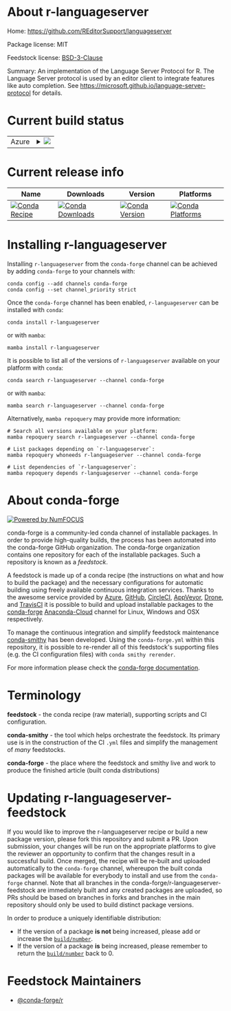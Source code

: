 About r-languageserver
======================

Home: https://github.com/REditorSupport/languageserver

Package license: MIT

Feedstock license: [BSD-3-Clause](https://github.com/conda-forge/r-languageserver-feedstock/blob/main/LICENSE.txt)

Summary: An implementation of the Language Server Protocol for R. The Language Server protocol is used by an editor client to integrate features like auto completion. See <https://microsoft.github.io/language-server-protocol> for details.

Current build status
====================


<table>
    
  <tr>
    <td>Azure</td>
    <td>
      <details>
        <summary>
          <a href="https://dev.azure.com/conda-forge/feedstock-builds/_build/latest?definitionId=8031&branchName=main">
            <img src="https://dev.azure.com/conda-forge/feedstock-builds/_apis/build/status/r-languageserver-feedstock?branchName=main">
          </a>
        </summary>
        <table>
          <thead><tr><th>Variant</th><th>Status</th></tr></thead>
          <tbody><tr>
              <td>linux_64_r_base4.0</td>
              <td>
                <a href="https://dev.azure.com/conda-forge/feedstock-builds/_build/latest?definitionId=8031&branchName=main">
                  <img src="https://dev.azure.com/conda-forge/feedstock-builds/_apis/build/status/r-languageserver-feedstock?branchName=main&jobName=linux&configuration=linux_64_r_base4.0" alt="variant">
                </a>
              </td>
            </tr><tr>
              <td>linux_64_r_base4.1</td>
              <td>
                <a href="https://dev.azure.com/conda-forge/feedstock-builds/_build/latest?definitionId=8031&branchName=main">
                  <img src="https://dev.azure.com/conda-forge/feedstock-builds/_apis/build/status/r-languageserver-feedstock?branchName=main&jobName=linux&configuration=linux_64_r_base4.1" alt="variant">
                </a>
              </td>
            </tr><tr>
              <td>osx_64_r_base4.0</td>
              <td>
                <a href="https://dev.azure.com/conda-forge/feedstock-builds/_build/latest?definitionId=8031&branchName=main">
                  <img src="https://dev.azure.com/conda-forge/feedstock-builds/_apis/build/status/r-languageserver-feedstock?branchName=main&jobName=osx&configuration=osx_64_r_base4.0" alt="variant">
                </a>
              </td>
            </tr><tr>
              <td>osx_64_r_base4.1</td>
              <td>
                <a href="https://dev.azure.com/conda-forge/feedstock-builds/_build/latest?definitionId=8031&branchName=main">
                  <img src="https://dev.azure.com/conda-forge/feedstock-builds/_apis/build/status/r-languageserver-feedstock?branchName=main&jobName=osx&configuration=osx_64_r_base4.1" alt="variant">
                </a>
              </td>
            </tr><tr>
              <td>osx_arm64_r_base4.0</td>
              <td>
                <a href="https://dev.azure.com/conda-forge/feedstock-builds/_build/latest?definitionId=8031&branchName=main">
                  <img src="https://dev.azure.com/conda-forge/feedstock-builds/_apis/build/status/r-languageserver-feedstock?branchName=main&jobName=osx&configuration=osx_arm64_r_base4.0" alt="variant">
                </a>
              </td>
            </tr><tr>
              <td>osx_arm64_r_base4.1</td>
              <td>
                <a href="https://dev.azure.com/conda-forge/feedstock-builds/_build/latest?definitionId=8031&branchName=main">
                  <img src="https://dev.azure.com/conda-forge/feedstock-builds/_apis/build/status/r-languageserver-feedstock?branchName=main&jobName=osx&configuration=osx_arm64_r_base4.1" alt="variant">
                </a>
              </td>
            </tr><tr>
              <td>win_64_r_base4.0</td>
              <td>
                <a href="https://dev.azure.com/conda-forge/feedstock-builds/_build/latest?definitionId=8031&branchName=main">
                  <img src="https://dev.azure.com/conda-forge/feedstock-builds/_apis/build/status/r-languageserver-feedstock?branchName=main&jobName=win&configuration=win_64_r_base4.0" alt="variant">
                </a>
              </td>
            </tr><tr>
              <td>win_64_r_base4.1</td>
              <td>
                <a href="https://dev.azure.com/conda-forge/feedstock-builds/_build/latest?definitionId=8031&branchName=main">
                  <img src="https://dev.azure.com/conda-forge/feedstock-builds/_apis/build/status/r-languageserver-feedstock?branchName=main&jobName=win&configuration=win_64_r_base4.1" alt="variant">
                </a>
              </td>
            </tr>
          </tbody>
        </table>
      </details>
    </td>
  </tr>
</table>

Current release info
====================

| Name | Downloads | Version | Platforms |
| --- | --- | --- | --- |
| [![Conda Recipe](https://img.shields.io/badge/recipe-r--languageserver-green.svg)](https://anaconda.org/conda-forge/r-languageserver) | [![Conda Downloads](https://img.shields.io/conda/dn/conda-forge/r-languageserver.svg)](https://anaconda.org/conda-forge/r-languageserver) | [![Conda Version](https://img.shields.io/conda/vn/conda-forge/r-languageserver.svg)](https://anaconda.org/conda-forge/r-languageserver) | [![Conda Platforms](https://img.shields.io/conda/pn/conda-forge/r-languageserver.svg)](https://anaconda.org/conda-forge/r-languageserver) |

Installing r-languageserver
===========================

Installing `r-languageserver` from the `conda-forge` channel can be achieved by adding `conda-forge` to your channels with:

```
conda config --add channels conda-forge
conda config --set channel_priority strict
```

Once the `conda-forge` channel has been enabled, `r-languageserver` can be installed with `conda`:

```
conda install r-languageserver
```

or with `mamba`:

```
mamba install r-languageserver
```

It is possible to list all of the versions of `r-languageserver` available on your platform with `conda`:

```
conda search r-languageserver --channel conda-forge
```

or with `mamba`:

```
mamba search r-languageserver --channel conda-forge
```

Alternatively, `mamba repoquery` may provide more information:

```
# Search all versions available on your platform:
mamba repoquery search r-languageserver --channel conda-forge

# List packages depending on `r-languageserver`:
mamba repoquery whoneeds r-languageserver --channel conda-forge

# List dependencies of `r-languageserver`:
mamba repoquery depends r-languageserver --channel conda-forge
```


About conda-forge
=================

[![Powered by
NumFOCUS](https://img.shields.io/badge/powered%20by-NumFOCUS-orange.svg?style=flat&colorA=E1523D&colorB=007D8A)](https://numfocus.org)

conda-forge is a community-led conda channel of installable packages.
In order to provide high-quality builds, the process has been automated into the
conda-forge GitHub organization. The conda-forge organization contains one repository
for each of the installable packages. Such a repository is known as a *feedstock*.

A feedstock is made up of a conda recipe (the instructions on what and how to build
the package) and the necessary configurations for automatic building using freely
available continuous integration services. Thanks to the awesome service provided by
[Azure](https://azure.microsoft.com/en-us/services/devops/), [GitHub](https://github.com/),
[CircleCI](https://circleci.com/), [AppVeyor](https://www.appveyor.com/),
[Drone](https://cloud.drone.io/welcome), and [TravisCI](https://travis-ci.com/)
it is possible to build and upload installable packages to the
[conda-forge](https://anaconda.org/conda-forge) [Anaconda-Cloud](https://anaconda.org/)
channel for Linux, Windows and OSX respectively.

To manage the continuous integration and simplify feedstock maintenance
[conda-smithy](https://github.com/conda-forge/conda-smithy) has been developed.
Using the ``conda-forge.yml`` within this repository, it is possible to re-render all of
this feedstock's supporting files (e.g. the CI configuration files) with ``conda smithy rerender``.

For more information please check the [conda-forge documentation](https://conda-forge.org/docs/).

Terminology
===========

**feedstock** - the conda recipe (raw material), supporting scripts and CI configuration.

**conda-smithy** - the tool which helps orchestrate the feedstock.
                   Its primary use is in the construction of the CI ``.yml`` files
                   and simplify the management of *many* feedstocks.

**conda-forge** - the place where the feedstock and smithy live and work to
                  produce the finished article (built conda distributions)


Updating r-languageserver-feedstock
===================================

If you would like to improve the r-languageserver recipe or build a new
package version, please fork this repository and submit a PR. Upon submission,
your changes will be run on the appropriate platforms to give the reviewer an
opportunity to confirm that the changes result in a successful build. Once
merged, the recipe will be re-built and uploaded automatically to the
`conda-forge` channel, whereupon the built conda packages will be available for
everybody to install and use from the `conda-forge` channel.
Note that all branches in the conda-forge/r-languageserver-feedstock are
immediately built and any created packages are uploaded, so PRs should be based
on branches in forks and branches in the main repository should only be used to
build distinct package versions.

In order to produce a uniquely identifiable distribution:
 * If the version of a package **is not** being increased, please add or increase
   the [``build/number``](https://docs.conda.io/projects/conda-build/en/latest/resources/define-metadata.html#build-number-and-string).
 * If the version of a package **is** being increased, please remember to return
   the [``build/number``](https://docs.conda.io/projects/conda-build/en/latest/resources/define-metadata.html#build-number-and-string)
   back to 0.

Feedstock Maintainers
=====================

* [@conda-forge/r](https://github.com/conda-forge/r/)

